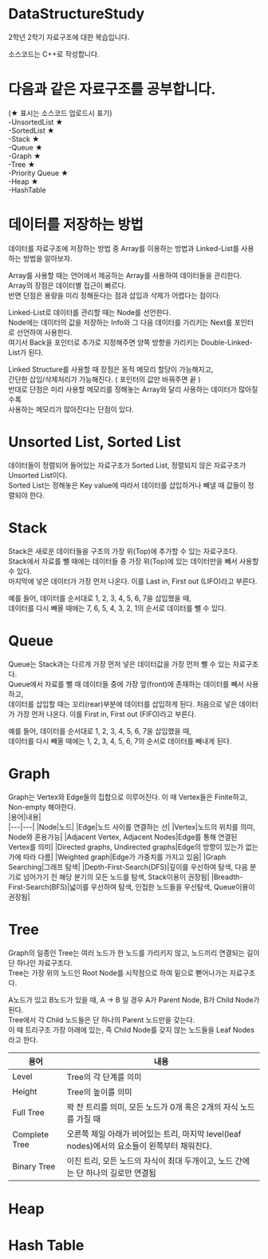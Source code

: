# DataStructureStudy
2학년 2학기 자료구조에 대한 복습입니다.   
 
소스코드는 C++로 작성합니다.   


# 다음과 같은 자료구조를 공부합니다.   
(★ 표시는 소스코드 업로드시 표기)   
-UnsortedList ★    
-SortedList ★    
-Stack ★    
-Queue ★    
-Graph ★    
-Tree ★   
-Priority Queue ★      
-Heap ★     
-HashTable   

# 데이터를 저장하는 방법   

데이터를 자료구조에 저장하는 방법 중 Array를 이용하는 방법과 Linked-List를 사용하는 방법을 알아보자.   
   
Array를 사용할 때는 언어에서 제공하는 Array를 사용하여 데이터들을 관리한다.   
Array의 장점은 데이터별 접근이 빠르다.   
반면 단점은 용량을 미리 정해둔다는 점과 삽입과 삭제가 어렵다는 점이다.   
   
Linked-List로 데이터를 관리할 때는 Node를 선언한다.   
Node에는 데이터의 값을 저장하는 Info와 그 다음 데이터를 가리키는 Next를 포인터로 선언하여 사용한다.   
여기서 Back을 포인터로 추가로 지정해주면 양쪽 방향을 가리키는 Double-Linked-List가 된다.   
   
Linked Structure를 사용할 때 장점은 동적 메모리 할당이 가능해지고,   
간단한 삽입/삭제처리가 가능해진다. ( 포인터의 값만 바꿔주면 끝 )   
반대로 단점은 미리 사용할 메모리를 정해놓는 Array와 달리 사용하는 데이터가 많아질수록   
사용하는 메모리가 많아진다는 단점이 있다.   
   

# Unsorted List, Sorted List   

데이터들이 정렬되어 들어있는 자료구조가 Sorted List, 정렬되지 않은 자료구조가 Unsorted List이다.   
Sorted List는 정해놓은 Key value에 따라서 데이터를 삽입하거나 빼낼 때 값들이 정렬되야 한다.   


#  Stack   

Stack은 새로운 데이터들을 구조의 가장 위(Top)에 추가할 수 있는 자료구조다.   
Stack에서 자료를 뺄 때에는 데이터들 중 가장 위(Top)에 있는 데이터만을 빼서 사용할 수 있다.   
마지막에 넣은 데이터가 가장 먼저 나온다. 이를 Last in, First out (LIFO)라고 부른다.   

예를 들어, 데이터를 순서대로 1, 2, 3, 4, 5, 6, 7을 삽입했을 때,    
데이터를 다시 빼올 때에는 7, 6, 5, 4, 3, 2, 1의 순서로 데이터를 뺄 수 있다.


#  Queue   

Queue는 Stack과는 다르게 가장 먼저 넣은 데이터값을 가장 먼저 뺄 수 있는 자료구조다.   
Queue에서 자료를 뺄 때 데이터들 중에 가장 앞(front)에 존재하는 데이터를 빼서 사용하고,   
데이터를 삽입할 때는 꼬리(rear)부분에 데이터를 삽입하게 된다.
처음으로 넣은 데이터가 가장 먼저 나온다. 이를 First in, First out (FIFO)라고 부른다.

예를 들어, 데이터를 순서대로 1, 2, 3, 4, 5, 6, 7을 삽입했을 때,   
데이터를 다시 빼올 때에는 1, 2, 3, 4, 5, 6, 7의 순서로 데이터를 빼내게 된다.


#  Graph    
Graph는 Vertex와 Edge들의 집합으로 이루어진다. 이 때 Vertex들은 Finite하고, Non-empty 해야한다.  
|용어|내용|   
|---|---|
|Node|노드|
|Edge|노드 사이를 연결하는 선|
|Vertex|노드의 위치를 의미, Node와 혼용가능|
|Adjacent Vertex, Adjacent Nodes|Edge를 통해 연결된 Vertex를 의미|
|Directed graphs, Undirected graphs|Edge의 방향이 있는가 없는가에 따라 다름|
|Weighted graph|Edge가 가중치를 가지고 있음|
|Graph Searching|그래프 탐색|
|Depth-First-Search(DFS)|깊이를 우선하여 탐색, 다음 분기로 넘어가기 전 해당 분기의 모든 노드를 탐색, Stack이용이 권장됨|
|Breadth-First-Search(BFS)|넓이를 우선하여 탐색, 인접한 노드들을 우선탐색, Queue이용이 권장됨|


#  Tree   

Graph의 일종인 Tree는 여러 노드가 한 노드를 가리키지 않고, 노드끼리 연결되는 길이 단 하나인 자료구조다.   
Tree는 가장 위의 노드인 Root Node를 시작점으로 하여 밑으로 뻗어나가는 자료구조다.   
     
A노드가 있고 B노드가 있을 때, A -> B 일 경우 A가 Parent Node, B가 Child Node가 된다.      
Tree에서 각 Child 노드들은 단 하나의 Parent 노드만을 갖는다.   
이 때 트리구조 가장 아래에 있는, 즉 Child Node를 갖지 않는 노드들을 Leaf Nodes라고 한다.

|용어|내용|   
|---|---|
|Level|Tree의 각 단계를 의미|
|Height|Tree의 높이를 의미|
|Full Tree|꽉 찬 트리를 의미, 모든 노드가 0개 혹은 2개의 자식 노드를 가질 때|
|Complete Tree|오른쪽 제일 아래가 비어있는 트리, 마지막 level(leaf nodes)에서의 요소들이 왼쪽부터 채워진다.|
|Binary Tree|이진 트리, 모든 노드의 자식이 최대 두개이고, 노드 간에는 단 하나의 길로만 연결됨|


# Heap

# Hash Table   
